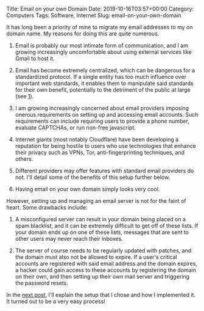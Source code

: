 Title: Email on your own Domain
Date: 2019-10-16T03:57+00:00
Category: Computers
Tags: Software, Internet
Slug: email-on-your-own-domain

It has long been a priority of mine to migrate my email addresses to my on
domain name. My reasons for doing this are quite numerous.

1.  Email is probably our most intimate form of communication, and I am
    growing increasingly uncomfortable about using external services like
    Gmail to host it.

2.  Email has become extremely centralized, which can be dangerous for a
    standardized protocol. If a single entity has too much influence over
    important web standards, it enables them to manipulate said standards for
    their own benefit, potentially to the detriment of the public at large
    (see [1]).

3.  I am growing increasingly concerned about email providers imposing onerous
    requirements on setting up and accessing email accounts. Such requirements
    can include requiring users to provide a phone number, evaluate CAPTCHAs,
    or run non-free javascript.

4.  Internet giants (most notably Cloudflare) have been developing a
    reputation for being hostile to users who use technologies that enhance
    their privacy such as VPNs, Tor, anti-fingerprinting techniques, and
    others.

5.  Different providers may offer features with standard email providers do
    not. I'll detail some of the benefits of this setup further below.

6.  Having email on your own domain simply looks very cool.

However, setting up and managing an email server is not for the faint of
heart. Some drawbacks include:

1.  A misconfigured server can result in your domain being placed on a spam
    blacklist, and it can be extremely difficult to get off of these lists. If
    your domain ends up on one of these lists, messages that are sent to other
    users may never reach their inboxes.

2.  The server of course needs to be regularly updated with patches, and the
    domain must also not be allowed to expire. If a user's critical accounts
    are registered with said email address and the domain expires, a hacker
    could gain access to these accounts by registering the domain on their
    own, and then setting up their own mail server and triggering the password
    resets.

In the [next post][2], I'll explain the setup that I chose and how I implemented
it. It turned out to be a very easy process!

[1]: https://en.wikipedia.org/wiki/Embrace_extend_extinguish
[2]: email-with-gandi.html
